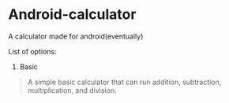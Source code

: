 # Android-calculator
 A calculator made for android(eventually)

List of options:
1. Basic
> A simple basic calculator that can run addition, subtraction, multiplication, and division.

